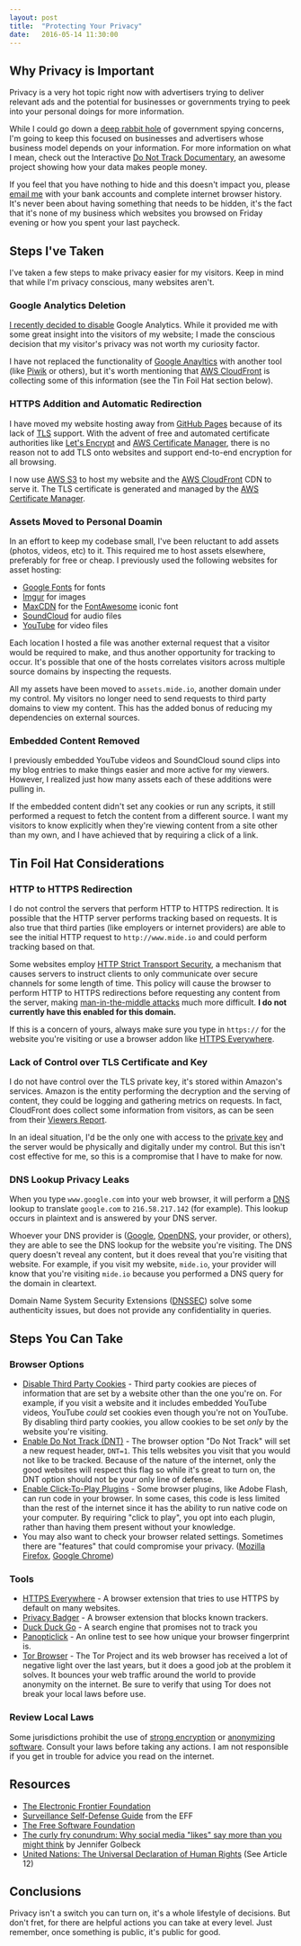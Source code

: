 ```yaml
---
layout: post
title:  "Protecting Your Privacy"
date:   2016-05-14 11:30:00
---
```


## Why Privacy is Important

Privacy is a very hot topic right now with advertisers trying to deliver relevant ads and the potential for businesses or governments trying to peek into your personal doings for more information.

While I could go down a [deep rabbit hole](https://en.wikipedia.org/wiki/Alice%27s_Adventures_in_Wonderland) of government spying concerns, I'm going to keep this focused on businesses and advertisers whose business model depends on your information. For more information on what I mean, check out the Interactive [Do Not Track Documentary](https://donottrack-doc.com/), an awesome project showing how your data makes people money.

If you feel that you have nothing to hide and this doesn't impact you, please [email me](https://www.mide.io/contact) with your bank accounts and complete internet browser history. It's never been about having something that needs to be hidden, it's the fact that it's none of my business which websites you browsed on Friday evening or how you spent your last paycheck.

## Steps I've Taken

I've taken a few steps to make privacy easier for my visitors. Keep in mind that while I'm privacy conscious, many websites aren't.

### Google Analytics Deletion

[I recently decided to disable](https://github.com/mide/mide.io/commit/6b3074b10407880cecefb3f9587a8376fc68c5b2) Google Analytics. While it provided me with some great insight into the visitors of my website; I made the conscious decision that my visitor's privacy was not worth my curiosity factor.

I have not replaced the functionality of [Google Anayltics](https://www.google.com/analytics/) with another tool (like [Piwik](https://piwik.org/) or others), but it's worth mentioning that [AWS CloudFront](https://aws.amazon.com/cloudfront/) is collecting some of this information (see the Tin Foil Hat section below).

### HTTPS Addition and Automatic Redirection

I have moved my website hosting away from [GitHub Pages](https://pages.github.com/) because of its lack of [TLS](https://en.wikipedia.org/wiki/Transport_Layer_Security) support. With the advent of free and automated certificate authorities like [Let's Encrypt](https://letsencrypt.org/) and [AWS Certificate Manager](https://aws.amazon.com/certificate-manager/), there is no reason not to add TLS onto websites and support end-to-end encryption for all browsing.

I now use [AWS S3](https://aws.amazon.com/s3/) to host my website and the [AWS CloudFront](https://aws.amazon.com/cloudfront/) CDN to serve it. The TLS certificate is generated and managed by the [AWS Certificate Manager](https://aws.amazon.com/certificate-manager/).

### Assets Moved to Personal Doamin

In an effort to keep my codebase small, I've been reluctant to add assets (photos, videos, etc) to it. This required me to host assets elsewhere, preferably for free or cheap. I previously used the following websites for asset hosting:

- [Google Fonts](https://www.google.com/fonts) for fonts
- [Imgur](https://imgur.com) for images
- [MaxCDN](https://www.maxcdn.com/) for the [FontAwesome](https://fortawesome.github.io/Font-Awesome/) iconic font
- [SoundCloud](https://soundcloud.com) for audio files
- [YouTube](https://www.youtube.com/) for video files

Each location I hosted a file was another external request that a visitor would be required to make, and thus another opportunity for tracking to occur. It's possible that one of the hosts correlates visitors across multiple source domains by inspecting the requests.

All my assets have been moved to `assets.mide.io`, another domain under my control. My visitors no longer need to send requests to third party domains to view my content. This has the added bonus of reducing my dependencies on external sources.

### Embedded Content Removed

I previously embedded YouTube videos and SoundCloud sound clips into my blog entries to make things easier and more active for my viewers. However, I realized just how many assets each of these additions were pulling in.

If the embedded content didn't set any cookies or run any scripts, it still performed a request to fetch the content from a different source. I want my visitors to know explicitly when they're viewing content from a site other than my own, and I have achieved that by requiring a click of a link.

## Tin Foil Hat Considerations

### HTTP to HTTPS Redirection

I do not control the servers that perform HTTP to HTTPS redirection. It is possible that the HTTP server performs tracking based on requests. It is also true that third parties (like employers or internet providers) are able to see the initial HTTP request to `http://www.mide.io` and could perform tracking based on that.

Some websites employ [HTTP Strict Transport Security](https://en.wikipedia.org/wiki/HTTP_Strict_Transport_Security), a mechanism that causes servers to instruct clients to only communicate over secure channels for some length of time. This policy will cause the browser to perform HTTP to HTTPS redirections before requesting any content from the server, making [man-in-the-middle attacks](https://en.wikipedia.org/wiki/Man-in-the-middle_attack) much more difficult. **I do not currently have this enabled for this domain.**

If this is a concern of yours, always make sure you type in `https://` for the website you're visiting or use a browser addon like [HTTPS Everywhere](https://www.eff.org/https-everywhere).

### Lack of Control over TLS Certificate and Key

I do not have control over the TLS private key, it's stored within Amazon's services. Amazon is the entity performing the decryption and the serving of content, they could be logging and gathering metrics on requests. In fact, CloudFront does collect some information from visitors, as can be seen from their [Viewers Report](https://aws.amazon.com/cloudfront/reporting/).

In an ideal situation, I'd be the only one with access to the [private key](https://en.wikipedia.org/wiki/Public-key_cryptography) and the server would be physically and digitally under my control. But this isn't cost effective for me, so this is a compromise that I have to make for now.

### DNS Lookup Privacy Leaks

When you type `www.google.com` into your web browser, it will perform a [DNS](https://en.wikipedia.org/wiki/Domain_Name_System) lookup to translate `google.com` to `216.58.217.142` (for example). This lookup occurs in plaintext and is answered by your DNS server.

Whoever your DNS provider is ([Google](https://developers.google.com/speed/public-dns/), [OpenDNS](https://www.opendns.com/), your provider, or others), they are able to see the DNS lookup for the website you're visiting. The DNS query doesn't reveal any content, but it does reveal that you're visiting that website. For example, if you visit my website, `mide.io`, your provider will know that you're visiting `mide.io` because you performed a DNS query for the domain in cleartext.

Domain Name System Security Extensions ([DNSSEC](https://en.wikipedia.org/wiki/Domain_Name_System_Security_Extensions)) solve some authenticity issues, but does not provide any confidentiality in queries.

## Steps You Can Take

### Browser Options

- [Disable Third Party Cookies](https://duckduckgo.com/?q=how+to+disable+third+party+cookies) - Third party cookies are pieces of information that are set by a website other than the one you're on. For example, if you visit a website and it includes embedded YouTube videos, YouTube _could_ set cookies even though you're not on YouTube. By disabling third party cookies, you allow cookies to be set _only_ by the website you're visiting.
- [Enable Do Not Track (DNT)](https://duckduckgo.com/?q=how+to+enable+do+not+track) - The browser option "Do Not Track" will set a new request header, `DNT=1`. This tells websites you visit that you would not like to be tracked. Because of the nature of the internet, only the good websites will respect this flag so while it's great to turn on, the DNT option should not be your only line of defense.
- [Enable Click-To-Play Plugins](https://duckduckgo.com/?q=how+to+enable+click+to+play+plugins) - Some browser plugins, like Adobe Flash, can run code in your browser. In some cases, this code is less limited than the rest of the internet since it has the ability to run native code on your computer. By requiring "click to play", you opt into each plugin, rather than having them present without your knowledge.
- You may also want to check your browser related settings. Sometimes there are "features" that could compromise your privacy. ([Mozilla Firefox](https://support.mozilla.org/en-US/kb/settings-privacy-browsing-history-do-not-track), [Google Chrome](https://support.google.com/chrome/answer/114836?hl=en))

### Tools

- [HTTPS Everywhere](https://www.eff.org/https-everywhere) - A browser extension that tries to use HTTPS by default on many websites.
- [Privacy Badger](https://www.eff.org/privacybadger) - A browser extension that blocks known trackers.
- [Duck Duck Go](https://www.duckduckgo.com) - A search engine that promises not to track you
- [Panopticlick](https://panopticlick.eff.org/) - An online test to see how unique your browser fingerprint is.
- [Tor Browser](https://www.torproject.org/) - The Tor Project and its web browser has received a lot of negative light over the last years, but it does a good job at the problem it solves. It bounces your web traffic around the world to provide anonymity on the internet. Be sure to verify that using Tor does not break your local laws before use.

### Review Local Laws

Some jurisdictions prohibit the use of [strong encryption](https://en.wikipedia.org/wiki/Strong_cryptography) or [anonymizing software](https://en.wikipedia.org/wiki/Anonymity). Consult your laws before taking any actions. I am not responsible if you get in trouble for advice you read on the internet.

## Resources
- [The Electronic Frontier Foundation](https://www.eff.org/)
- [Surveillance Self-Defense Guide](https://ssd.eff.org/) from the EFF
- [The Free Software Foundation](https://www.fsf.org/)
- [The curly fry conundrum: Why social media "likes" say more than you might think](https://www.ted.com/talks/jennifer_golbeck_the_curly_fry_conundrum_why_social_media_likes_say_more_than_you_might_think?language=en) by Jennifer Golbeck
- [United Nations: The Universal Declaration of Human Rights](https://www.un.org/en/universal-declaration-human-rights/) (See Article 12)

## Conclusions
Privacy isn't a switch you can turn on, it's a whole lifestyle of decisions. But don't fret, for there are helpful actions you can take at every level. Just remember, once something is public, it's public for good.
